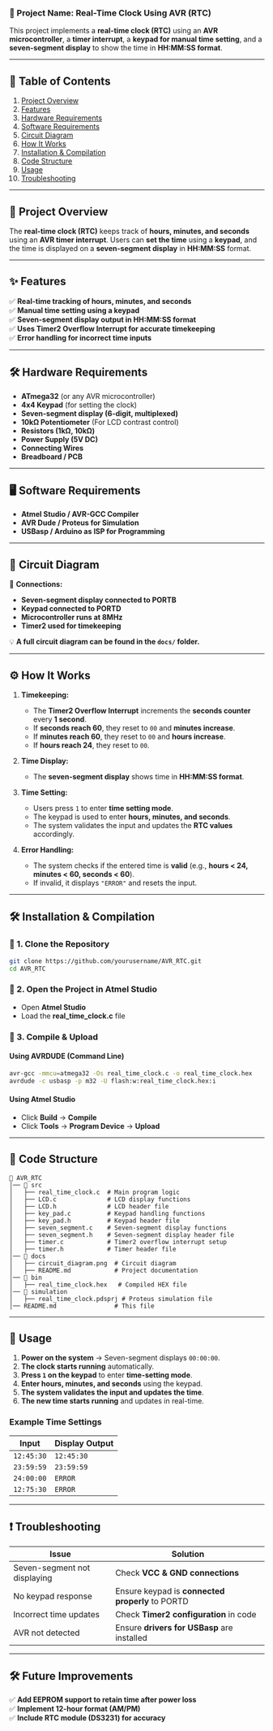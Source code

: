 ### **📌 Project Name: Real-Time Clock Using AVR (RTC)**
This project implements a **real-time clock (RTC)** using an **AVR microcontroller**, a **timer interrupt**, a **keypad for manual time setting**, and a **seven-segment display** to show the time in **HH:MM:SS format**.

---

## **📖 Table of Contents**
1. [Project Overview](#project-overview)  
2. [Features](#features)  
3. [Hardware Requirements](#hardware-requirements)  
4. [Software Requirements](#software-requirements)  
5. [Circuit Diagram](#circuit-diagram)  
6. [How It Works](#how-it-works)  
7. [Installation & Compilation](#installation--compilation)  
8. [Code Structure](#code-structure)  
9. [Usage](#usage)  
10. [Troubleshooting](#troubleshooting)  

---

## **📝 Project Overview**
The **real-time clock (RTC)** keeps track of **hours, minutes, and seconds** using an **AVR timer interrupt**. Users can **set the time** using a **keypad**, and the time is displayed on a **seven-segment display** in **HH:MM:SS** format.

---

## **✨ Features**
✅ **Real-time tracking of hours, minutes, and seconds**  
✅ **Manual time setting using a keypad**  
✅ **Seven-segment display output in HH:MM:SS format**  
✅ **Uses Timer2 Overflow Interrupt for accurate timekeeping**  
✅ **Error handling for incorrect time inputs**  

---

## **🛠️ Hardware Requirements**
- **ATmega32** (or any AVR microcontroller)  
- **4x4 Keypad** (for setting the clock)  
- **Seven-segment display (6-digit, multiplexed)**  
- **10kΩ Potentiometer** (For LCD contrast control)  
- **Resistors (1kΩ, 10kΩ)**  
- **Power Supply (5V DC)**  
- **Connecting Wires**  
- **Breadboard / PCB**  

---

## **🖥️ Software Requirements**
- **Atmel Studio / AVR-GCC Compiler**  
- **AVR Dude / Proteus for Simulation**  
- **USBasp / Arduino as ISP for Programming**  

---

## **🔌 Circuit Diagram**
📌 **Connections:**  
- **Seven-segment display connected to PORTB**  
- **Keypad connected to PORTD**  
- **Microcontroller runs at 8MHz**  
- **Timer2 used for timekeeping**  

💡 **A full circuit diagram can be found in the `docs/` folder.**  

---

## **⚙️ How It Works**
1. **Timekeeping:**  
   - The **Timer2 Overflow Interrupt** increments the **seconds counter** every **1 second**.  
   - If **seconds reach 60**, they reset to `00` and **minutes increase**.  
   - If **minutes reach 60**, they reset to `00` and **hours increase**.  
   - If **hours reach 24**, they reset to `00`.  

2. **Time Display:**  
   - The **seven-segment display** shows time in **HH:MM:SS format**.  

3. **Time Setting:**  
   - Users press `1` to enter **time setting mode**.  
   - The keypad is used to enter **hours, minutes, and seconds**.  
   - The system validates the input and updates the **RTC values** accordingly.  

4. **Error Handling:**  
   - The system checks if the entered time is **valid** (e.g., **hours < 24, minutes < 60, seconds < 60**).  
   - If invalid, it displays `"ERROR"` and resets the input.  

---

## **🛠 Installation & Compilation**
### **🔹 1. Clone the Repository**
```sh
git clone https://github.com/yourusername/AVR_RTC.git
cd AVR_RTC
```

### **🔹 2. Open the Project in Atmel Studio**
- Open **Atmel Studio**  
- Load the **real_time_clock.c** file  

### **🔹 3. Compile & Upload**
#### **Using AVRDUDE (Command Line)**
```sh
avr-gcc -mmcu=atmega32 -Os real_time_clock.c -o real_time_clock.hex
avrdude -c usbasp -p m32 -U flash:w:real_time_clock.hex:i
```

#### **Using Atmel Studio**
- Click **Build** → **Compile**
- Click **Tools** → **Program Device** → **Upload**  

---

## **📁 Code Structure**
```
📂 AVR_RTC
│── 📁 src
│   ├── real_time_clock.c  # Main program logic
│   ├── LCD.c              # LCD display functions
│   ├── LCD.h              # LCD header file
│   ├── key_pad.c          # Keypad handling functions
│   ├── key_pad.h          # Keypad header file
│   ├── seven_segment.c    # Seven-segment display functions
│   ├── seven_segment.h    # Seven-segment display header file
│   ├── timer.c            # Timer2 overflow interrupt setup
│   ├── timer.h            # Timer header file
│── 📁 docs
│   ├── circuit_diagram.png  # Circuit diagram
│   ├── README.md            # Project documentation
│── 📁 bin
│   ├── real_time_clock.hex   # Compiled HEX file
│── 📁 simulation
│   ├── real_time_clock.pdsprj # Proteus simulation file
│── README.md                # This file
```

---

## **📌 Usage**
1. **Power on the system** → Seven-segment displays `00:00:00`.  
2. **The clock starts running** automatically.  
3. **Press `1` on the keypad** to enter **time-setting mode**.  
4. **Enter hours, minutes, and seconds** using the keypad.  
5. **The system validates the input and updates the time**.  
6. **The new time starts running** and updates in real-time.  

### **Example Time Settings**
| Input  | Display Output |
|--------|---------------|
| `12:45:30` | `12:45:30` |
| `23:59:59` | `23:59:59` |
| `24:00:00` | `ERROR` |
| `12:75:30` | `ERROR` |

---

## **❗ Troubleshooting**
| Issue | Solution |
|-------|----------|
| Seven-segment not displaying | Check **VCC & GND connections** |
| No keypad response | Ensure keypad is **connected properly** to PORTD |
| Incorrect time updates | Check **Timer2 configuration** in code |
| AVR not detected | Ensure **drivers for USBasp** are installed |

---

## **🛠️ Future Improvements**
✅ **Add EEPROM support to retain time after power loss**  
✅ **Implement 12-hour format (AM/PM)**  
✅ **Include RTC module (DS3231) for accuracy**  

